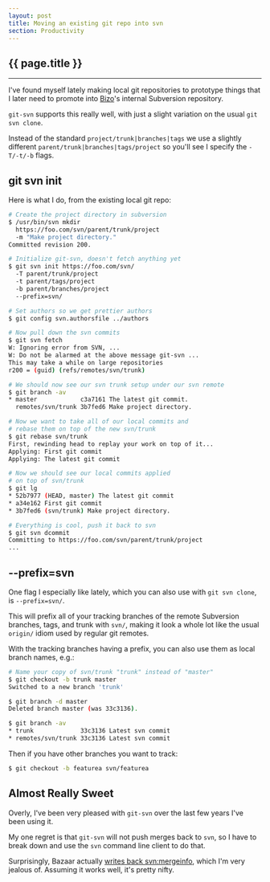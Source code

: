 ```yaml
---
layout: post
title: Moving an existing git repo into svn
section: Productivity
---
```


<h2>{{ page.title }}</h2>

---

I've found myself lately making local git repositories to prototype things that I later need to promote into [Bizo](http://www.bizo.com)'s internal Subversion repository.

`git-svn` supports this really well, with just a slight variation on the usual `git svn clone`.

Instead of the standard `project/trunk|branches|tags` we use a slightly different `parent/trunk|branches|tags/project` so you'll see I specify the `-T/-t/-b` flags.

git svn init
------------

Here is what I do, from the existing local git repo:

```bash
# Create the project directory in subversion
$ /usr/bin/svn mkdir
  https://foo.com/svn/parent/trunk/project
  -m "Make project directory."
Committed revision 200.

# Initialize git-svn, doesn't fetch anything yet
$ git svn init https://foo.com/svn/
  -T parent/trunk/project
  -t parent/tags/project
  -b parent/branches/project
  --prefix=svn/

# Set authors so we get prettier authors
$ git config svn.authorsfile ../authors

# Now pull down the svn commits
$ git svn fetch
W: Ignoring error from SVN, ...
W: Do not be alarmed at the above message git-svn ...
This may take a while on large repositories
r200 = (guid) (refs/remotes/svn/trunk)

# We should now see our svn trunk setup under our svn remote
$ git branch -av
* master            c3a7161 The latest git commit.
  remotes/svn/trunk 3b7fed6 Make project directory.

# Now we want to take all of our local commits and 
# rebase them on top of the new svn/trunk
$ git rebase svn/trunk
First, rewinding head to replay your work on top of it...
Applying: First git commit
Applying: The latest git commit

# Now we should see our local commits applied
# on top of svn/trunk
$ git lg
* 52b7977 (HEAD, master) The latest git commit
* a34e162 First git commit
* 3b7fed6 (svn/trunk) Make project directory.

# Everything is cool, push it back to svn
$ git svn dcommit
Committing to https://foo.com/svn/parent/trunk/project
...
```

--prefix=svn
------------

One flag I especially like lately, which you can also use with `git svn clone`, is `--prefix=svn/`.

This will prefix all of your tracking branches of the remote Subversion branches, tags, and trunk with `svn/`, making it look a whole lot like the usual `origin/` idiom used by regular git remotes.

With the tracking branches having a prefix, you can also use them as local branch names, e.g.:

```bash
# Name your copy of svn/trunk "trunk" instead of "master"
$ git checkout -b trunk master
Switched to a new branch 'trunk'

$ git branch -d master
Deleted branch master (was 33c3136).

$ git branch -av
* trunk             33c3136 Latest svn commit
* remotes/svn/trunk 33c3136 Latest svn commit
```

Then if you have other branches you want to track:

```bash
$ git checkout -b featurea svn/featurea
```

Almost Really Sweet
-------------------

Overly, I've been very pleased with `git-svn` over the last few years I've been using it.

My one regret is that `git-svn` will not push merges back to `svn`, so I have to break down and use the `svn` command line client to do that.

Surprisingly, Bazaar actually [writes back svn:mergeinfo](http://wiki.bazaar.canonical.com/BzrForeignBranches/Subversion), which I'm very jealous of. Assuming it works well, it's pretty nifty.

